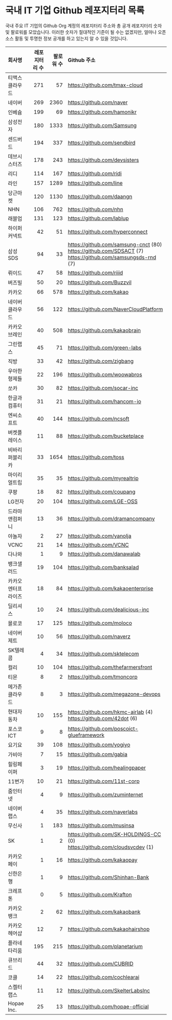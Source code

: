 # 국내 IT 기업 Github 레포지터리 목록
국내 주요 IT 기업의 Github Org 계정의 레포지터리 주소와 총 공개 레포지터리 숫자 및 팔로워를 모았습니다. 이러한 숫자가 절대적인 기준이 될 수는 없겠지만, 얼마나 오픈 소스 활동 및 투명한 정보 공개를 하고 있는지 알 수 있을 것입니다.

<!-- MARKDOWN_TABLE(GITHUB): START -->

| **회사명** | **레포지터리 수** | **팔로워 수** | **Github 주소** |
|:---|---:|---:|:---|
| 티맥스클라우드 | 271 | 57 | https://github.com/tmax-cloud |
| 네이버 | 269 | 2360 | https://github.com/naver |
| 인베슘 | 199 | 69 | https://github.com/hamonikr |
| 삼성전자 | 180 | 1333 | https://github.com/Samsung |
| 센드버드 | 194 | 337 | https://github.com/sendbird |
| 데브시스터즈 | 178 | 243 | https://github.com/devsisters |
| 리디 | 114 | 167 | https://github.com/ridi |
| 라인 | 157 | 1289 | https://github.com/line |
| 당근마켓 | 120 | 1130 | https://github.com/daangn |
| NHN | 106 | 762 | https://github.com/nhn |
| 래블업 | 131 | 123 | https://github.com/lablup |
| 하이퍼커넥트 | 42 | 51 | https://github.com/hyperconnect |
| 삼성SDS | 94 | 33 | https://github.com/samsung-cnct (80)<br />https://github.com/SDSACT (7)<br />https://github.com/samsungsds-rnd (7) |
| 뤼이드 | 47 | 58 | https://github.com/riiid |
| 버즈빌 | 50 | 20 | https://github.com/Buzzvil |
| 카카오 | 66 | 578 | https://github.com/kakao |
| 네이버클라우드 | 56 | 122 | https://github.com/NaverCloudPlatform |
| 카카오브레인 | 40 | 508 | https://github.com/kakaobrain |
| 그린랩스 | 45 | 71 | https://github.com/green-labs |
| 직방 | 33 | 42 | https://github.com/zigbang |
| 우아한형제들 | 22 | 196 | https://github.com/woowabros |
| 쏘카 | 30 | 82 | https://github.com/socar-inc |
| 한글과컴퓨터 | 31 | 21 | https://github.com/hancom-io |
| 엔씨소프트 | 40 | 144 | https://github.com/ncsoft |
| 버켓플레이스 | 11 | 88 | https://github.com/bucketplace |
| 비바리퍼블리카 | 33 | 1654 | https://github.com/toss |
| 마이리얼트립 | 35 | 35 | https://github.com/myrealtrip |
| 쿠팡 | 18 | 82 | https://github.com/coupang |
| LG전자 | 20 | 104 | https://github.com/LGE-OSS |
| 드라마앤컴퍼니 | 13 | 36 | https://github.com/dramancompany |
| 야놀자 | 2 | 27 | https://github.com/yanolja |
| VCNC | 21 | 14 | https://github.com/VCNC |
| 다나와 | 1 | 9 | https://github.com/danawalab |
| 뱅크샐러드 | 19 | 104 | https://github.com/banksalad |
| 카카오엔터프라이즈 | 18 | 84 | https://github.com/kakaoenterprise |
| 딜리셔스 | 10 | 24 | https://github.com/dealicious-inc |
| 몰로코 | 17 | 125 | https://github.com/moloco |
| 네이버제트 | 10 | 56 | https://github.com/naverz |
| SK텔레콤 | 4 | 34 | https://github.com/sktelecom |
| 컬리 | 10 | 104 | https://github.com/thefarmersfront |
| 티몬 | 8 | 2 | https://github.com/tmoncorp |
| 메가존클라우드 | 8 | 3 | https://github.com/megazone-devops |
| 현대자동차 | 10 | 155 | https://github.com/hkmc-airlab (4)<br />https://github.com/42dot (6) |
| 포스코ICT | 9 | 8 | https://github.com/poscoict-glueframework |
| 요기요 | 39 | 108 | https://github.com/yogiyo |
| 가비아 | 7 | 15 | https://github.com/gabia |
| 힐링페이퍼 | 3 | 19 | https://github.com/healingpaper |
| 11번가 | 10 | 21 | https://github.com/11st-corp |
| 줌인터넷 | 4 | 9 | https://github.com/zuminternet |
| 네이버랩스 | 4 | 35 | https://github.com/naverlabs |
| 무신사 | 1 | 183 | https://github.com/musinsa |
| SK | 1 | 2 | https://github.com/SK-HOLDINGS-CC (0)<br />https://github.com/cloudsvcdev (1) |
| 카카오페이 | 1 | 16 | https://github.com/kakaopay |
| 신한은행 | 1 | 9 | https://github.com/Shinhan-Bank |
| 크레프톤 | 0 | 5 | https://github.com/Krafton |
| 카카오뱅크 | 2 | 62 | https://github.com/kakaobank |
| 카카오헤어샵 | 12 | 7 | https://github.com/kakaohairshop |
| 플라네타리움 | 195 | 215 | https://github.com/planetarium |
| 큐브리드 | 44 | 32 | https://github.com/CUBRID |
| 코클 | 14 | 22 | https://github.com/cochlearai |
| 스켈터랩스 | 11 | 12 | https://github.com/SkelterLabsInc |
| Hopae Inc. | 25 | 13 | https://github.com/hopae-official |

<!-- MARKDOWN_TABLE(GITHUB): END -->
